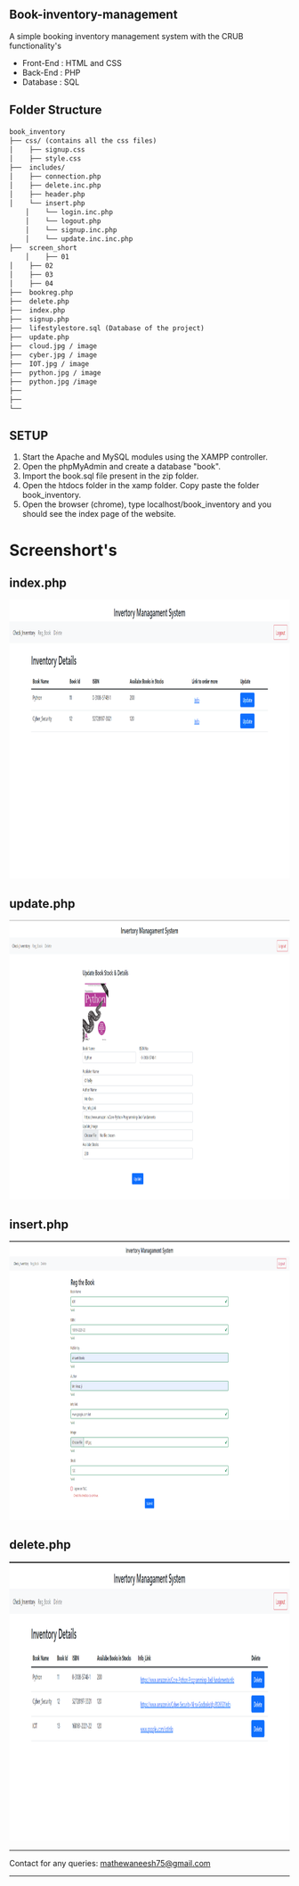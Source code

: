 ## Book-inventory-management
A simple booking inventory management system with the CRUB functionality's 
- Front-End : HTML and CSS
- Back-End : PHP 
- Database : SQL

## Folder Structure
	book_inventory
	├── css/ (contains all the css files)
	│    ├── signup.css
	│    ├── style.css
	├──  includes/	 
	│    ├── connection.php
	│    ├── delete.inc.php
	│    ├── header.php
	│    └── insert.php
        │    └── login.inc.php
        │    └── logout.php
        │    └── signup.inc.php
        │    └── update.inc.inc.php
	├──  screen_short
        │    ├── 01
	│    ├── 02
	│    ├── 03
	│    ├── 04
	├──  bookreg.php
	├──  delete.php
	├──  index.php 
	├──  signup.php
	├──  lifestylestore.sql (Database of the project)
	├──  update.php
	├──  cloud.jpg / image
	├──  cyber.jpg / image
	├──  IOT.jpg / image
	├──  python.jpg / image
	├──  python.jpg /image
	├──  
	├──  
	└──  
## SETUP				
1. Start the Apache and MySQL modules using the XAMPP controller.
2. Open the phpMyAdmin and create a database "book". 
3. Import the book.sql file present in the zip folder.
4. Open the htdocs folder in the xamp folder. Copy paste the folder book_inventory.
5. Open the browser (chrome), type localhost/book_inventory and you should see the index page of the website.

# Screenshort's
 ## index.php
<img src="https://github.com/aneeshmathew75/book-inventory-management/blob/main/screen_short/01.png" height="500px" width="1000px"></img>
## update.php
<img src="https://github.com/aneeshmathew75/book-inventory-management/blob/main/screen_short/02.png" height="500px" width="1000px"></img>
## insert.php
<img src="https://github.com/aneeshmathew75/book-inventory-management/blob/main/screen_short/03.png" height="500px" width="1000px"></img>
## delete.php
<img src="https://github.com/aneeshmathew75/book-inventory-management/blob/main/screen_short/04.png" height="500px" width="1000px"></img>




*******************************************************************************************************************************************
Contact for any queries: mathewaneesh75@gmail.com
*******************************************************************************************************************************************
